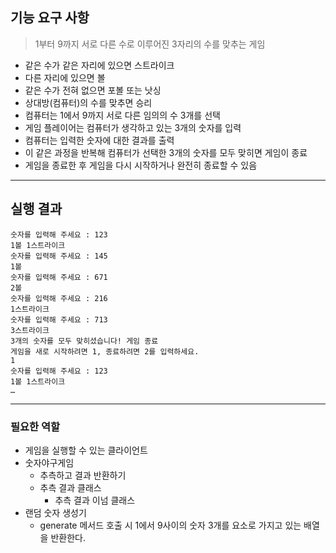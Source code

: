 ## 기능 요구 사항

> 1부터 9까지 서로 다른 수로 이루어진 3자리의 수를 맞추는 게임

- 같은 수가 같은 자리에 있으면 스트라이크
- 다른 자리에 있으면 볼
- 같은 수가 전혀 없으면 포볼 또는 낫싱
- 상대방(컴퓨터)의 수를 맞추면 승리
- 컴퓨터는 1에서 9까지 서로 다른 임의의 수 3개를 선택
- 게임 플레이어는 컴퓨터가 생각하고 있는 3개의 숫자를 입력
- 컴퓨터는 입력한 숫자에 대한 결과를 출력
- 이 같은 과정을 반복해 컴퓨터가 선택한 3개의 숫자를 모두 맞히면 게임이 종료
- 게임을 종료한 후 게임을 다시 시작하거나 완전히 종료할 수 있음

---
## 실행 결과

```text
숫자를 입력해 주세요 : 123
1볼 1스트라이크
숫자를 입력해 주세요 : 145
1볼
숫자를 입력해 주세요 : 671
2볼
숫자를 입력해 주세요 : 216
1스트라이크
숫자를 입력해 주세요 : 713
3스트라이크
3개의 숫자를 모두 맞히셨습니다! 게임 종료
게임을 새로 시작하려면 1, 종료하려면 2를 입력하세요.
1
숫자를 입력해 주세요 : 123
1볼 1스트라이크
…
```

---
### 필요한 역할
- 게임을 실행할 수 있는 클라이언트
- 숫자야구게임
  - 추측하고 결과 반환하기
  - 추측 결과 클래스
    - 추측 결과 이넘 클래스
- 랜덤 숫자 생성기
  - generate 메서드 호출 시 1에서 9사이의 숫자 3개를 요소로 가지고 있는 배열을 반환한다.